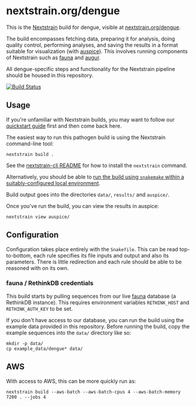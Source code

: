 # nextstrain.org/dengue

This is the [Nextstrain](https://nextstrain.org) build for dengue, visible at
[nextstrain.org/dengue](https://nextstrain.org/dengue).

The build encompasses fetching data, preparing it for analysis, doing quality
control, performing analyses, and saving the results in a format suitable for
visualization (with [auspice][]).  This involves running components of
Nextstrain such as [fauna][] and [augur][].

All dengue-specific steps and functionality for the Nextstrain pipeline should be
housed in this repository.

[![Build Status](https://github.com/nextstrain/dengue/actions/workflows/ci.yaml/badge.svg?branch=master)](https://github.com/nextstrain/dengue/actions/workflows/ci.yaml)

## Usage

If you're unfamiliar with Nextstrain builds, you may want to follow our
[quickstart guide][] first and then come back here.

The easiest way to run this pathogen build is using the Nextstrain
command-line tool:

    nextstrain build .

See the [nextstrain-cli README][nextstrain-cli] for how to install the `nextstrain` command.

Alternatively, you should be able to [run the build using `snakemake` within a
suitably-configured local environment][nextstrain-snakemake].

Build output goes into the directories `data/`, `results/` and `auspice/`.

Once you've run the build, you can view the results in auspice:

    nextstrain view auspice/


## Configuration

Configuration takes place entirely with the `Snakefile`. This can be read top-to-bottom, each rule
specifies its file inputs and output and also its parameters. There is little redirection and each
rule should be able to be reasoned with on its own.


### fauna / RethinkDB credentials

This build starts by pulling sequences from our live [fauna][] database (a RethinkDB instance). This
requires environment variables `RETHINK_HOST` and `RETHINK_AUTH_KEY` to be set.

If you don't have access to our database, you can run the build using the
example data provided in this repository.  Before running the build, copy the
example sequences into the `data/` directory like so:

    mkdir -p data/
    cp example_data/dengue* data/

## AWS

With access to AWS, this can be more quickly run as:

    nextstrain build --aws-batch --aws-batch-cpus 4 --aws-batch-memory 7200 . --jobs 4

[Nextstrain]: https://nextstrain.org
[fauna]: https://github.com/nextstrain/fauna
[augur]: https://github.com/nextstrain/augur
[auspice]: https://github.com/nextstrain/auspice
[snakemake cli]: https://snakemake.readthedocs.io/en/stable/executable.html#all-options
[nextstrain-cli]: https://nextstrain.org/docs/getting-started/container-installation
[nextstrain-snakemake]: https://nextstrain.org/docs/getting-started/local-installation
[quickstart guide]: https://nextstrain.org/docs/getting-started/quickstart
